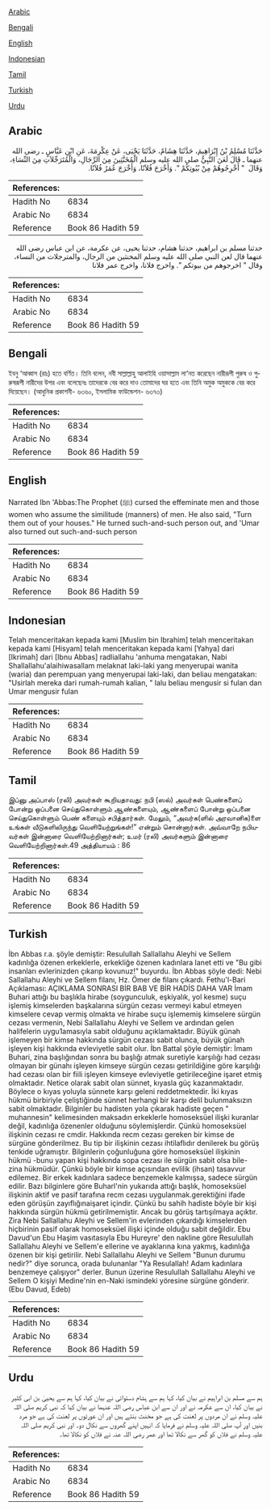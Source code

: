 [Arabic](#arabic)

[Bengali](#bengali)

[English](#english)

[Indonesian](#indonesian)

[Tamil](#tamil)

[Turkish](#turkish)

[Urdu](#urdu)

## Arabic


<div dir="rtl" lang="ar" style={{fontSize:'larger',backgroundColor:'#f8f9fa',padding:20}}>
حَدَّثَنَا مُسْلِمُ بْنُ إِبْرَاهِيمَ، حَدَّثَنَا هِشَامٌ، حَدَّثَنَا يَحْيَى، عَنْ عِكْرِمَةَ، عَنِ ابْنِ عَبَّاسٍ ـ رضى الله عنهما ـ قَالَ لَعَنَ النَّبِيُّ صلى الله عليه وسلم الْمُخَنَّثِينَ مِنَ الرِّجَالِ، وَالْمُتَرَجِّلاَتِ مِنَ النِّسَاءِ، وَقَالَ ‏ "‏ أَخْرِجُوهُمْ مِنْ بُيُوتِكُمْ ‏"‏‏.‏ وَأَخْرَجَ فُلاَنًا، وَأَخْرَجَ عُمَرُ فُلاَنًا‏.‏
</div>
<div style={{backgroundColor:'#f8f9fa',padding:20, marginBottom: 10}}><table> <thead> <tr> <th>References:</th> <th></th> </tr> </thead> <tbody><tr><td>Hadith No</td><td>6834</td></tr><tr><td>Arabic No</td><td>6834</td></tr><tr><td>Reference</td><td>Book 86 Hadith 59</td></tr></tbody></table></div>


<div dir="rtl" lang="ar" style={{fontSize:'larger',backgroundColor:'#f8f9fa',padding:20}}>
حدثنا مسلم بن ابراهيم، حدثنا هشام، حدثنا يحيى، عن عكرمة، عن ابن عباس رضى الله عنهما قال لعن النبي صلى الله عليه وسلم المخنثين من الرجال، والمترجلات من النساء، وقال " اخرجوهم من بيوتكم ". واخرج فلانا، واخرج عمر فلانا
</div>
<div style={{backgroundColor:'#f8f9fa',padding:20, marginBottom: 10}}><table> <thead> <tr> <th>References:</th> <th></th> </tr> </thead> <tbody><tr><td>Hadith No</td><td>6834</td></tr><tr><td>Arabic No</td><td>6834</td></tr><tr><td>Reference</td><td>Book 86 Hadith 59</td></tr></tbody></table></div>

## Bengali


<div dir="ltr" lang="bn" style={{fontSize:'larger',backgroundColor:'#f8f9fa',padding:20}}>
ইবনু ‘আব্বাস (রাঃ) হতে বর্ণিত। তিনি বলেন, নবী সাল্লাল্লাহু আলাইহি ওয়াসাল্লাম লা‘নত করেছেন নারীরূপী পুরুষ ও পুরুষরূপী নারীদের উপর এবং বলেছেনঃ তাদেরকে বের করে দাও তোমাদের ঘর হতে এবং তিনি অমুক অমুককে বের করে দিয়েছেন। (আধুনিক প্রকাশনী- ৬৩৬০, ইসলামিক ফাউন্ডেশন- ৬৩৭৩)
</div>
<div style={{backgroundColor:'#f8f9fa',padding:20, marginBottom: 10}}><table> <thead> <tr> <th>References:</th> <th></th> </tr> </thead> <tbody><tr><td>Hadith No</td><td>6834</td></tr><tr><td>Arabic No</td><td>6834</td></tr><tr><td>Reference</td><td>Book 86 Hadith 59</td></tr></tbody></table></div>

## English


<div dir="ltr" lang="en" style={{fontSize:'larger',backgroundColor:'#f8f9fa',padding:20}}>
Narrated Ibn 'Abbas:The Prophet (ﷺ) cursed the effeminate men and those women who assume the similitude (manners) of men. He also said, "Turn them out of your houses." He turned such-and-such person out, and 'Umar also turned out such-and-such person
</div>
<div style={{backgroundColor:'#f8f9fa',padding:20, marginBottom: 10}}><table> <thead> <tr> <th>References:</th> <th></th> </tr> </thead> <tbody><tr><td>Hadith No</td><td>6834</td></tr><tr><td>Arabic No</td><td>6834</td></tr><tr><td>Reference</td><td>Book 86 Hadith 59</td></tr></tbody></table></div>

## Indonesian


<div dir="ltr" lang="id" style={{fontSize:'larger',backgroundColor:'#f8f9fa',padding:20}}>
Telah menceritakan kepada kami [Muslim bin Ibrahim] telah menceritakan kepada kami [Hisyam] telah menceritakan kepada kami [Yahya] dari [Ikrimah] dari [Ibnu Abbas] radliallahu 'anhuma mengatakan, Nabi Shallallahu'alaihiwasallam melaknat laki-laki yang menyerupai wanita (waria) dan perempuan yang menyerupai laki-laki, dan beliau mengatakan: "Usirlah mereka dari rumah-rumah kalian, " lalu beliau mengusir si fulan dan Umar mengusir fulan
</div>
<div style={{backgroundColor:'#f8f9fa',padding:20, marginBottom: 10}}><table> <thead> <tr> <th>References:</th> <th></th> </tr> </thead> <tbody><tr><td>Hadith No</td><td>6834</td></tr><tr><td>Arabic No</td><td>6834</td></tr><tr><td>Reference</td><td>Book 86 Hadith 59</td></tr></tbody></table></div>

## Tamil


<div dir="ltr" lang="ta" style={{fontSize:'larger',backgroundColor:'#f8f9fa',padding:20}}>
இப்னு அப்பாஸ் (ரலி) அவர்கள் கூறியதாவது: நபி (ஸல்) அவர்கள் பெண்களைப் போன்று ஒப்பனை செய்துகொள்ளும் ஆண்களையும், ஆண்களைப் போன்று ஒப்பனை செய்துகொள்ளும் பெண் களையும் சபித்தார்கள். மேலும், “அவர்க(ளில் அரவானிக)ளை உங்கள் வீடுகளிலிருந்து வெளியேற்றுங்கள்!” என்றும் சொன்னார்கள். அவ்வாறே நபியவர்கள் இன்னாரை வெளியேற்றினார்கள்; உமர் (ரலி) அவர்களும் இன்னாரை வெளியேற்றினார்கள்.49 அத்தியாயம் : 86
</div>
<div style={{backgroundColor:'#f8f9fa',padding:20, marginBottom: 10}}><table> <thead> <tr> <th>References:</th> <th></th> </tr> </thead> <tbody><tr><td>Hadith No</td><td>6834</td></tr><tr><td>Arabic No</td><td>6834</td></tr><tr><td>Reference</td><td>Book 86 Hadith 59</td></tr></tbody></table></div>

## Turkish


<div dir="ltr" lang="tr" style={{fontSize:'larger',backgroundColor:'#f8f9fa',padding:20}}>
İbn Abbas r.a. şöyle demiştir: Resulullah Sallallahu Aleyhi ve Sellem kadınlığa özenen erkeklerle, erkekliğe özenen kadınlara lanet etti ve "Bu gibi insanları evlerinizden çıkarıp kovunuz!" buyurdu. İbn Abbas şöyle dedi: Nebi Sallallahu Aleyhi ve Sellem filanı, Hz. Ömer de filanı çıkardı. Fethu'l-Bari Açıklaması: AÇIKLAMA SONRASI BİR BAB VE BİR HADİS DAHA VAR İmam Buhari attığı bu başlıkla hirabe (soygunculuk, eşkiyalık, yol kesme) suçu işlemiş kimselerden başkalarına sürgün cezası vermeyi kabul etmeyen kimselere cevap vermiş olmakta ve hirabe suçu işlememiş kimselere sürgün cezası vermenin, Nebi Sallallahu Aleyhi ve Sellem ve ardından gelen halifelerin uygu1amasıyla sabit olduğunu açıklamaktadır. Büyük günah işlemeyen bir kimse hakkında sürgün cezası sabit olunca, büyük günah işleyen kişi hakkında evleviyetle sabit olur. İbn Battal şöyle demiştir: İmam Buhari, zina başlığından sonra bu başlığı atmak suretiyle karşılığı had cezası olmayan bir günahı işleyen kimseye sürgün cezası getirildiğine göre karşılığı had cezası olan bir fiili işleyen kimseye evleviyetle getirileceğine işaret etmiş olmaktadır. Netice olarak sabit olan sünnet, kıyasla güç kazanmaktadır. Böylece o kıyas yoluyla sünnete karşı geleni reddetmektedir. İki kıyas hükmü birbiriyle çeliştiğinde sünnet herhangi bir karşı delil bulunmaksızın sabit olmaktadır. Bilginler bu hadisten yola çıkarak hadiste geçen " muhannesin" kelimesinden maksadın erkeklerle homoseksüel ilişki kuranlar değil, kadınlığa özenenler olduğunu söylemişlerdir. Çünkü homoseksüel ilişkinin cezası re cmdir. Hakkında recm cezası gereken bir kimse de sürgüne gönderilmez. Bu tip bir ilişkinin cezası ihtilaflıdır denilerek bu görüş tenkide uğramıştır. Bilginlerin çoğunluğuna göre homoseksüel ilişkinin hükmü -bunu yapan kişi hakkında sopa cezası ile sürgün sabit olsa bile- zina hükmüdür. Çünkü böyle bir kimse açısından evlilik (ihsan) tasavvur edilemez. Bir erkek kadınlara sadece benzemekle kalmışsa, sadece sürgün edilir. Bazı bilginlere göre Buharl'nin yukarıda attığı başlık, homoseksüel ilişkinin aktif ve pasif tarafına recm cezası uygulanmak.gerektiğini ifade eden görüşün zayıflığınaişaret içindir. Çünkü bu sahih hadiste böyle bir kişi hakkında sürgün hükmü getirilmemiştir. Ancak bu görüş tartışılmaya açıktır. Zira Nebi Sallallahu Aleyhi ve Sellem'in evlerinden çıkardığı kimselerden hiçbirinin pasif olarak homoseksüel ilişki içinde olduğu sabit değildir. Ebu Davud'un Ebu Haşim vasıtasıyla Ebu Hureyre' den nakline göre Resulullah Sallallahu Aleyhi ve Sellem'e ellerine ve ayaklarına kına yakmış, kadınlığa özenen bir kişi getirilir. Nebi Sallallahu Aleyhi ve Sellem "Bunun durumu nedir?" diye sorunca, orada bulunanlar "Ya Resulallah! Adam kadınlara benzemeye çalışıyor" derler. Bunun üzerine Resulullah Sallallahu Aleyhi ve Sellem O kişiyi Medine'nin en-Naki ismindeki yöresine sürgüne gönderir.(Ebu Davud, Edeb)
</div>
<div style={{backgroundColor:'#f8f9fa',padding:20, marginBottom: 10}}><table> <thead> <tr> <th>References:</th> <th></th> </tr> </thead> <tbody><tr><td>Hadith No</td><td>6834</td></tr><tr><td>Arabic No</td><td>6834</td></tr><tr><td>Reference</td><td>Book 86 Hadith 59</td></tr></tbody></table></div>

## Urdu


<div dir="rtl" lang="ur" style={{fontSize:'larger',backgroundColor:'#f8f9fa',padding:20}}>
ہم سے مسلم بن ابراہیم نے بیان کیا، کہا ہم سے ہشام دستوائی نے بیان کیا، کہا ہم سے یحییٰ بن ابی کثیر نے بیان کیا، ان سے عکرمہ نے اور ان سے ابن عباس رضی اللہ عنہما نے بیان کیا کہ نبی کریم صلی اللہ علیہ وسلم نے ان مردوں پر لعنت کی ہے جو مخنث بنتے ہیں اور ان عورتوں پر لعنت کی ہے جو مرد بنیں اور آپ صلی اللہ علیہ وسلم نے فرمایا کہ انہیں اپنے گھروں سے نکال دو۔ اور نبی کریم صلی اللہ علیہ وسلم نے فلاں کو گھر سے نکالا تھا اور عمر رضی اللہ عنہ نے فلاں کو نکالا تھا۔
</div>
<div style={{backgroundColor:'#f8f9fa',padding:20, marginBottom: 10}}><table> <thead> <tr> <th>References:</th> <th></th> </tr> </thead> <tbody><tr><td>Hadith No</td><td>6834</td></tr><tr><td>Arabic No</td><td>6834</td></tr><tr><td>Reference</td><td>Book 86 Hadith 59</td></tr></tbody></table></div>